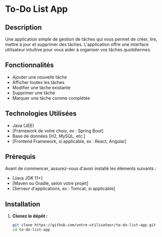 # To-Do List App

## Description
Une application simple de gestion de tâches qui vous permet de créer, lire, mettre à jour et supprimer des tâches. L'application offre une interface utilisateur intuitive pour vous aider à organiser vos tâches quotidiennes.

## Fonctionnalités
- Ajouter une nouvelle tâche
- Afficher toutes les tâches
- Modifier une tâche existante
- Supprimer une tâche
- Marquer une tâche comme complétée

## Technologies Utilisées
- Java (JEE)
- [Framework de votre choix, ex : Spring Boot]
- Base de données [H2, MySQL, etc.]
- [Frontend Framework, si applicable, ex : React, Angular]

## Prérequis
Avant de commencer, assurez-vous d'avoir installé les éléments suivants :
- [Java JDK 11+]
- [Maven ou Gradle, selon votre projet]
- [Serveur d'applications, ex : Tomcat, si applicable]

## Installation

1. **Clonez le dépôt :**
   ```bash
   git clone https://github.com/votre-utilisateur/to-do-list-app.git
   cd to-do-list-app
